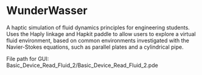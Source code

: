 # WunderWasser

A haptic simulation of fluid dynamics principles for engineering students. Uses the Haply linkage and Hapkit paddle to allow users to explore a virtual fluid environment, based on common environments investigated with the Navier-Stokes equations, such as parallel plates and a cylindrical pipe.  

File path for GUI: Basic_Device_Read_Fluid_2/Basic_Device_Read_Fluid_2.pde

